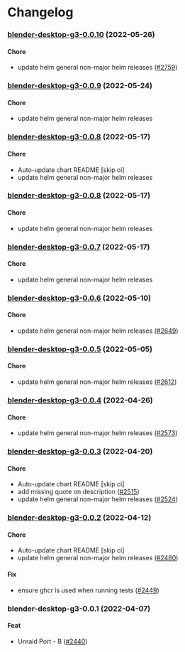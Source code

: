 # Changelog<br>


<a name="blender-desktop-g3-0.0.10"></a>
### [blender-desktop-g3-0.0.10](https://github.com/truecharts/apps/compare/blender-desktop-g3-0.0.9...blender-desktop-g3-0.0.10) (2022-05-26)

#### Chore

* update helm general non-major helm releases ([#2759](https://github.com/truecharts/apps/issues/2759))



<a name="blender-desktop-g3-0.0.9"></a>
### [blender-desktop-g3-0.0.9](https://github.com/truecharts/apps/compare/blender-desktop-g3-0.0.8...blender-desktop-g3-0.0.9) (2022-05-24)

#### Chore

* update helm general non-major helm releases



<a name="blender-desktop-g3-0.0.8"></a>
### [blender-desktop-g3-0.0.8](https://github.com/truecharts/apps/compare/blender-desktop-g3-0.0.7...blender-desktop-g3-0.0.8) (2022-05-17)

#### Chore

* Auto-update chart README [skip ci]
* update helm general non-major helm releases



<a name="blender-desktop-g3-0.0.8"></a>
### [blender-desktop-g3-0.0.8](https://github.com/truecharts/apps/compare/blender-desktop-g3-0.0.7...blender-desktop-g3-0.0.8) (2022-05-17)

#### Chore

* update helm general non-major helm releases



<a name="blender-desktop-g3-0.0.7"></a>
### [blender-desktop-g3-0.0.7](https://github.com/truecharts/apps/compare/blender-desktop-g3-0.0.6...blender-desktop-g3-0.0.7) (2022-05-17)

#### Chore

* update helm general non-major helm releases



<a name="blender-desktop-g3-0.0.6"></a>
### [blender-desktop-g3-0.0.6](https://github.com/truecharts/apps/compare/blender-desktop-g3-0.0.5...blender-desktop-g3-0.0.6) (2022-05-10)

#### Chore

* update helm general non-major helm releases ([#2649](https://github.com/truecharts/apps/issues/2649))



<a name="blender-desktop-g3-0.0.5"></a>
### [blender-desktop-g3-0.0.5](https://github.com/truecharts/apps/compare/blender-desktop-g3-0.0.4...blender-desktop-g3-0.0.5) (2022-05-05)

#### Chore

* update helm general non-major helm releases ([#2612](https://github.com/truecharts/apps/issues/2612))



<a name="blender-desktop-g3-0.0.4"></a>
### [blender-desktop-g3-0.0.4](https://github.com/truecharts/apps/compare/blender-desktop-g3-0.0.3...blender-desktop-g3-0.0.4) (2022-04-26)

#### Chore

* update helm general non-major helm releases ([#2573](https://github.com/truecharts/apps/issues/2573))



<a name="blender-desktop-g3-0.0.3"></a>
### [blender-desktop-g3-0.0.3](https://github.com/truecharts/apps/compare/blender-desktop-g3-0.0.2...blender-desktop-g3-0.0.3) (2022-04-20)

#### Chore

* Auto-update chart README [skip ci]
* add missing quote on description ([#2515](https://github.com/truecharts/apps/issues/2515))
* update helm general non-major helm releases ([#2524](https://github.com/truecharts/apps/issues/2524))



<a name="blender-desktop-g3-0.0.2"></a>
### [blender-desktop-g3-0.0.2](https://github.com/truecharts/apps/compare/blender-desktop-g3-0.0.1...blender-desktop-g3-0.0.2) (2022-04-12)

#### Chore

* Auto-update chart README [skip ci]
* update helm general non-major helm releases ([#2480](https://github.com/truecharts/apps/issues/2480))

#### Fix

* ensure ghcr is used when running tests ([#2449](https://github.com/truecharts/apps/issues/2449))



<a name="blender-desktop-g3-0.0.1"></a>
### blender-desktop-g3-0.0.1 (2022-04-07)

#### Feat

* Unraid Port - B ([#2440](https://github.com/truecharts/apps/issues/2440))

